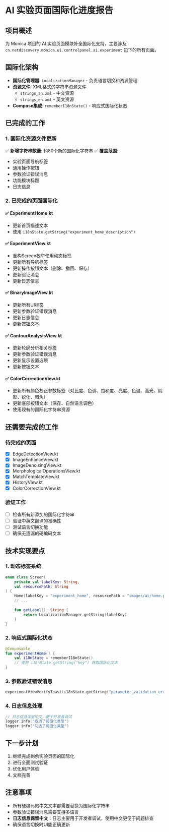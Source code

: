# AI 实验页面国际化进度报告

## 项目概述
为 Monica 项目的 AI 实验页面模块补全国际化支持，主要涉及 `cn.netdiscovery.monica.ui.controlpanel.ai.experiment` 包下的所有页面。

## 国际化架构
- **国际化管理器**: `LocalizationManager` - 负责语言切换和资源管理
- **资源文件**: XML格式的字符串资源文件
  - `strings_zh.xml` - 中文资源
  - `strings_en.xml` - 英文资源
- **Compose集成**: `rememberI18nState()` - 响应式国际化状态

## 已完成的工作

### 1. 国际化资源文件更新
✅ **新增字符串数量**: 约80个新的国际化字符串
✅ **覆盖范围**: 
- 实验页面导航标签
- 通用操作按钮
- 参数验证错误消息
- 功能模块标题
- 日志信息

### 2. 已完成的页面国际化

#### ✅ ExperimentHome.kt
- 更新首页描述文本
- 使用 `i18nState.getString("experiment_home_description")`

#### ✅ ExperimentView.kt
- 重构Screen枚举使用动态标签
- 更新所有导航标签
- 更新操作按钮文本（删除、撤回、保存）
- 更新验证消息
- 更新日志信息

#### ✅ BinaryImageView.kt
- 更新所有UI标签
- 更新参数验证错误消息
- 更新日志信息
- 更新按钮文本

#### ✅ ContourAnalysisView.kt
- 更新轮廓分析相关标签
- 更新参数验证错误消息
- 更新显示设置选项
- 更新按钮文本

#### ✅ ColorCorrectionView.kt
- 更新所有颜色校正参数标签（对比度、色调、饱和度、亮度、色温、高光、阴影、锐化、暗角）
- 更新底部按钮文本（保存、自然语言调色）
- 使用现有的国际化字符串资源

## 还需要完成的工作

### 待完成的页面
- [x] EdgeDetectionView.kt
- [x] ImageEnhanceView.kt  
- [x] ImageDenoisingView.kt
- [x] MorphologicalOperationsView.kt
- [x] MatchTemplateView.kt
- [x] HistoryView.kt
- [x] ColorCorrectionView.kt

### 验证工作
- [ ] 检查所有新添加的国际化字符串
- [ ] 验证中英文翻译的准确性
- [ ] 测试语言切换功能
- [ ] 确保无遗漏的硬编码文本

## 技术实现要点

### 1. 动态标签系统
```kotlin
enum class Screen(
    private val labelKey: String,
    val resourcePath: String
) {
    Home(labelKey = "experiment_home", resourcePath = "images/ai/home.png"),
    // ...
    
    fun getLabel(): String {
        return LocalizationManager.getString(labelKey)
    }
}
```

### 2. 响应式国际化状态
```kotlin
@Composable
fun experimentHome() {
    val i18nState = rememberI18nState()
    // 使用 i18nState.getString("key") 获取国际化文本
}
```

### 3. 参数验证错误消息
```kotlin
experimentViewVerifyToast(i18nState.getString("parameter_validation_error"))
```

### 4. 日志信息处理
```kotlin
// 日志信息保留中文，便于开发者调试
logger.info("取消了阈值化类型")
logger.info("勾选了阈值化类型")
```

## 下一步计划
1. 继续完成剩余实验页面的国际化
2. 进行全面测试验证
3. 优化用户体验
4. 文档完善

## 注意事项
- 所有硬编码的中文文本都需要替换为国际化字符串
- 参数验证错误消息需要支持多语言
- **日志信息保留中文**：日志主要用于开发者调试，使用中文更便于问题排查
- 确保语言切换时UI能正确更新
